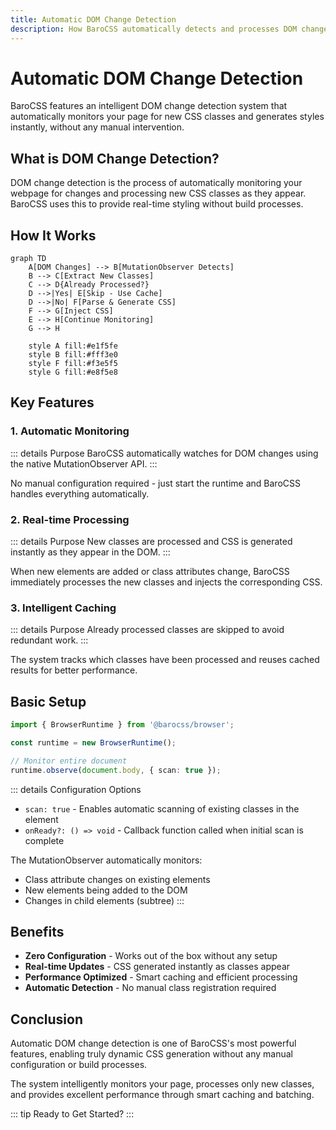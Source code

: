 ```yaml
---
title: Automatic DOM Change Detection
description: How BaroCSS automatically detects and processes DOM changes in real-time
---
```


# Automatic DOM Change Detection

BaroCSS features an intelligent DOM change detection system that automatically monitors your page for new CSS classes and generates styles instantly, without any manual intervention.

## What is DOM Change Detection?

DOM change detection is the process of automatically monitoring your webpage for changes and processing new CSS classes as they appear. BaroCSS uses this to provide real-time styling without build processes.

## How It Works

```mermaid
graph TD
    A[DOM Changes] --> B[MutationObserver Detects]
    B --> C[Extract New Classes]
    C --> D{Already Processed?}
    D -->|Yes| E[Skip - Use Cache]
    D -->|No| F[Parse & Generate CSS]
    F --> G[Inject CSS]
    E --> H[Continue Monitoring]
    G --> H
    
    style A fill:#e1f5fe
    style B fill:#fff3e0
    style F fill:#f3e5f5
    style G fill:#e8f5e8
```

## Key Features

### 1. Automatic Monitoring

::: details Purpose
BaroCSS automatically watches for DOM changes using the native MutationObserver API.
:::

No manual configuration required - just start the runtime and BaroCSS handles everything automatically.

### 2. Real-time Processing

::: details Purpose
New classes are processed and CSS is generated instantly as they appear in the DOM.
:::

When new elements are added or class attributes change, BaroCSS immediately processes the new classes and injects the corresponding CSS.

### 3. Intelligent Caching

::: details Purpose
Already processed classes are skipped to avoid redundant work.
:::

The system tracks which classes have been processed and reuses cached results for better performance.

## Basic Setup

```typescript
import { BrowserRuntime } from '@barocss/browser';

const runtime = new BrowserRuntime();

// Monitor entire document
runtime.observe(document.body, { scan: true });
```

::: details Configuration Options
- `scan: true` - Enables automatic scanning of existing classes in the element
- `onReady?: () => void` - Callback function called when initial scan is complete

The MutationObserver automatically monitors:
- Class attribute changes on existing elements
- New elements being added to the DOM  
- Changes in child elements (subtree)
:::

## Benefits

- **Zero Configuration** - Works out of the box without any setup
- **Real-time Updates** - CSS generated instantly as classes appear
- **Performance Optimized** - Smart caching and efficient processing
- **Automatic Detection** - No manual class registration required

## Conclusion

Automatic DOM change detection is one of BaroCSS's most powerful features, enabling truly dynamic CSS generation without any manual configuration or build processes.

The system intelligently monitors your page, processes only new classes, and provides excellent performance through smart caching and batching.

::: tip Ready to Get Started?
:::